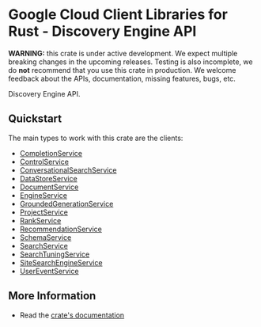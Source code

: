 # Google Cloud Client Libraries for Rust - Discovery Engine API

<!-- Code generated by sidekick. DO NOT EDIT. -->

**WARNING:** this crate is under active development. We expect multiple breaking
changes in the upcoming releases. Testing is also incomplete, we do **not**
recommend that you use this crate in production. We welcome feedback about the
APIs, documentation, missing features, bugs, etc.

Discovery Engine API.

## Quickstart

The main types to work with this crate are the clients:

* [CompletionService](https://docs.rs/google-cloud-discoveryengine-v1/latest/google_cloud_discoveryengine_v1/client/struct.CompletionService.html)
* [ControlService](https://docs.rs/google-cloud-discoveryengine-v1/latest/google_cloud_discoveryengine_v1/client/struct.ControlService.html)
* [ConversationalSearchService](https://docs.rs/google-cloud-discoveryengine-v1/latest/google_cloud_discoveryengine_v1/client/struct.ConversationalSearchService.html)
* [DataStoreService](https://docs.rs/google-cloud-discoveryengine-v1/latest/google_cloud_discoveryengine_v1/client/struct.DataStoreService.html)
* [DocumentService](https://docs.rs/google-cloud-discoveryengine-v1/latest/google_cloud_discoveryengine_v1/client/struct.DocumentService.html)
* [EngineService](https://docs.rs/google-cloud-discoveryengine-v1/latest/google_cloud_discoveryengine_v1/client/struct.EngineService.html)
* [GroundedGenerationService](https://docs.rs/google-cloud-discoveryengine-v1/latest/google_cloud_discoveryengine_v1/client/struct.GroundedGenerationService.html)
* [ProjectService](https://docs.rs/google-cloud-discoveryengine-v1/latest/google_cloud_discoveryengine_v1/client/struct.ProjectService.html)
* [RankService](https://docs.rs/google-cloud-discoveryengine-v1/latest/google_cloud_discoveryengine_v1/client/struct.RankService.html)
* [RecommendationService](https://docs.rs/google-cloud-discoveryengine-v1/latest/google_cloud_discoveryengine_v1/client/struct.RecommendationService.html)
* [SchemaService](https://docs.rs/google-cloud-discoveryengine-v1/latest/google_cloud_discoveryengine_v1/client/struct.SchemaService.html)
* [SearchService](https://docs.rs/google-cloud-discoveryengine-v1/latest/google_cloud_discoveryengine_v1/client/struct.SearchService.html)
* [SearchTuningService](https://docs.rs/google-cloud-discoveryengine-v1/latest/google_cloud_discoveryengine_v1/client/struct.SearchTuningService.html)
* [SiteSearchEngineService](https://docs.rs/google-cloud-discoveryengine-v1/latest/google_cloud_discoveryengine_v1/client/struct.SiteSearchEngineService.html)
* [UserEventService](https://docs.rs/google-cloud-discoveryengine-v1/latest/google_cloud_discoveryengine_v1/client/struct.UserEventService.html)

## More Information

* Read the [crate's documentation](https://docs.rs/google-cloud-discoveryengine-v1/latest/google-cloud-discoveryengine-v1)
